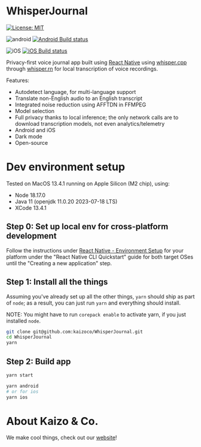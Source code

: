 # WhisperJournal

[![License: MIT](https://img.shields.io/badge/license-MIT-blue.svg)](https://opensource.org/licenses/MIT)

![android](https://img.shields.io/badge/android-3DDC84?logo=android&logoColor=white) [![Android Build status](https://build.appcenter.ms/v0.1/apps/767e9717-9177-438e-b3e6-618d7d779ea4/branches/main/badge)](https://appcenter.ms)

![iOS](https://img.shields.io/badge/iOS-000000?logo=ios&logoColor=white) [![iOS Build status](https://build.appcenter.ms/v0.1/apps/fbefa9e2-b610-461a-9bc2-eed714444570/branches/main/badge)](https://appcenter.ms)

Privacy-first voice journal app built using [React Native](https://reactnative.dev) using [whisper.cpp](https://github.com/ggerganov/whisper.cpp/) through [whisper.rn](https://github.com/mybigday/whisper.rn/) for local transcription of voice recordings.

Features:

- Autodetect language, for multi-language support
- Translate non-English audio to an English transcript
- Integrated noise reduction using AFFTDN in FFMPEG
- Model selection
- Full privacy thanks to local inference; the only network calls are to download transcription models, not even analytics/telemetry
- Android and iOS
- Dark mode
- Open-source

# Dev environment setup

Tested on MacOS 13.4.1 running on Apple Silicon (M2 chip), using:

- Node 18.17.0
- Java 11 (openjdk 11.0.20 2023-07-18 LTS)
- XCode 13.4.1

## Step 0: Set up local env for cross-platform development

Follow the instructions under [React Native - Environment Setup](https://reactnative.dev/docs/environment-setup) for your platform under the "React Native CLI Quickstart" guide for both target OSes until the "Creating a new application" step.

## Step 1: Install all the things

Assuming you've already set up all the other things, `yarn` should ship as part of `node`; as a result, you can just run `yarn` and everything should install.

NOTE: You might have to run `corepack enable` to activate yarn, if you just installed `node`.

```bash
git clone git@github.com:kaizoco/WhisperJournal.git
cd WhisperJournal
yarn
```

## Step 2: Build app

```bash
yarn start

yarn android
# or for ios
yarn ios
```

# About Kaizo & Co.

We make cool things, check out our [website](https://kaizoco.com)!
